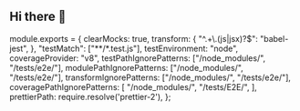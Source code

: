 ## Hi there 👋

module.exports = {
    clearMocks: true,
    transform: {
      "^.+\\.(js|jsx)?$": "babel-jest",
    },
    "testMatch": ["**/*.test.js"],
    testEnvironment: "node",
    coverageProvider: "v8",
    testPathIgnorePatterns: ["<rootDir>/node_modules/", "<rootDir>/tests/e2e/"],
    modulePathIgnorePatterns: ["<rootDir>/node_modules/", "<rootDir>/tests/e2e/"],
    transformIgnorePatterns: ["<rootDir>/node_modules/", "<rootDir>/tests/e2e/"],
    coveragePathIgnorePatterns: [
      "<rootDir>/node_modules/",
      "<rootDir>/tests/E2E/",
    ],
    prettierPath: require.resolve('prettier-2'),
  };

